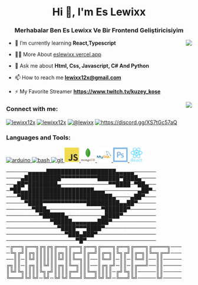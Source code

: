 <h1 align="center">Hi 👋, I'm Es Lewixx</h1>
<h3 align="center">Merhabalar Ben Es Lewixx Ve Bir Frontend Geliştiricisiyim</h3>

<img align="right" height="150" src="https://user-images.githubusercontent.com/5679180/79618120-0daffb80-80be-11ea-819e-d2b0fa904d07.gif"/>


- 🌱 I’m currently learning **React,Typescript**

- 👨‍💻 More About [eslewixx.vercel.app](eslewixx.vercel.app)

- 💬 Ask me about **Html, Css, Javascript, C# And Python**

- 📫 How to reach me **lewixx12x@gmail.com**

- ⚡ My Favorite Streamer **https://www.twitch.tv/kuzey_kose**

<img align="right" src="https://count.getloli.com/get/@:vante-xyz?theme=asoul"/>
<h3 align="left">Connect with me:</h3>
<p align="left">
<a href="https://twitter.com/lewixx12x" target="blank"><img align="center" src="https://raw.githubusercontent.com/rahuldkjain/github-profile-readme-generator/master/src/images/icons/Social/twitter.svg" alt="lewixx12x" height="30" width="40" /></a>
<a href="https://instagram.com/lewixx12x" target="blank"><img align="center" src="https://raw.githubusercontent.com/rahuldkjain/github-profile-readme-generator/master/src/images/icons/Social/instagram.svg" alt="lewixx12x" height="30" width="40" /></a>
<a href="https://www.youtube.com/c/@lewixx" target="blank"><img align="center" src="https://raw.githubusercontent.com/rahuldkjain/github-profile-readme-generator/master/src/images/icons/Social/youtube.svg" alt="@lewixx" height="30" width="40" /></a>
<a href="https://discord.gg/https://discord.gg/XS7tGc57aQ" target="blank"><img align="center" src="https://raw.githubusercontent.com/rahuldkjain/github-profile-readme-generator/master/src/images/icons/Social/discord.svg" alt="https://discord.gg/XS7tGc57aQ" height="30" width="40" /></a>
</p>

<h3 align="left">Languages and Tools:</h3>
<p align="left"> <a href="https://www.arduino.cc/" target="_blank" rel="noreferrer"> <img src="https://cdn.worldvectorlogo.com/logos/arduino-1.svg" alt="arduino" width="40" height="40"/> </a> <a href="https://www.gnu.org/software/bash/" target="_blank" rel="noreferrer"> <img src="https://www.vectorlogo.zone/logos/gnu_bash/gnu_bash-icon.svg" alt="bash" width="40" height="40"/> </a> <a href="https://git-scm.com/" target="_blank" rel="noreferrer"> <img src="https://www.vectorlogo.zone/logos/git-scm/git-scm-icon.svg" alt="git" width="40" height="40"/> </a> <a href="https://developer.mozilla.org/en-US/docs/Web/JavaScript" target="_blank" rel="noreferrer"> <img src="https://raw.githubusercontent.com/devicons/devicon/master/icons/javascript/javascript-original.svg" alt="javascript" width="40" height="40"/> </a> <a href="https://www.mongodb.com/" target="_blank" rel="noreferrer"> <img src="https://raw.githubusercontent.com/devicons/devicon/master/icons/mongodb/mongodb-original-wordmark.svg" alt="mongodb" width="40" height="40"/> </a> <a href="https://www.mysql.com/" target="_blank" rel="noreferrer"> <img src="https://raw.githubusercontent.com/devicons/devicon/master/icons/mysql/mysql-original-wordmark.svg" alt="mysql" width="40" height="40"/> </a> <a href="https://www.photoshop.com/en" target="_blank" rel="noreferrer"> <img src="https://raw.githubusercontent.com/devicons/devicon/master/icons/photoshop/photoshop-line.svg" alt="photoshop" width="40" height="40"/> </a> <a href="https://reactjs.org/" target="_blank" rel="noreferrer"> <img src="https://raw.githubusercontent.com/devicons/devicon/master/icons/react/react-original-wordmark.svg" alt="react" width="40" height="40"/> </a> </p>
──────▄▄▄▄▄███████████████████▄▄▄▄▄──────
 ────▄██████████▀▀▀▀▀▀▀▀▀▀██████▀████▄────
 ──▄██▀████████▄─────────────▀▀████─▀██▄──
 ─▀██▄▄██████████████████▄▄▄─────────▄██▀─
 ───▀█████████████████████████▄────▄██▀───
 ─────▀████▀▀▀▀▀▀▀▀▀▀▀▀█████████▄▄██▀─────
 ───────▀███▄──────────────▀██████▀───────
 ─────────▀██████▄─────────▄████▀─────────
 ────────────▀█████▄▄▄▄▄▄▄███▀────────────
 ──────────────▀████▀▀▀████▀──────────────
 ────────────────▀███▄███▀────────────────
 ───────────────────▀█▀───────────────────
─╔══╗╔══╗╔╗╔╗╔══╗╔══╗╔══╗╔═══╗╔══╗╔═══╗╔════╗───
─╚╗╔╝║╔╗║║║║║║╔╗║║╔═╝║╔═╝║╔═╗║╚╗╔╝║╔═╗║╚═╗╔═╝───
──║║─║╚╝║║║║║║╚╝║║╚═╗║║──║╚═╝║─║║─║╚═╝║──║║─────
╔╗║║─║╔╗║║╚╝║║╔╗║╚═╗║║║──║╔╗╔╝─║║─║╔══╝──║║─────
║╚╝╚╗║║║║╚╗╔╝║║║║╔═╝║║╚═╗║║║║─╔╝╚╗║║─────║║─────
╚═══╝╚╝╚╝─╚╝─╚╝╚╝╚══╝╚══╝╚╝╚╝─╚══╝╚╝─────╚╝─────

